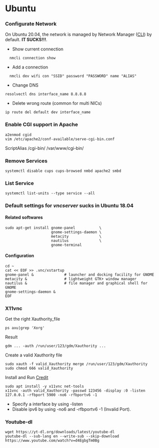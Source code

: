 # Ubuntu
### Configurate Network
On Ubuntu 20.04, the network is managed by Network Manager ([CLI](https://developer.gnome.org/NetworkManager/stable/nmcli.html)) by default. <b>IT SUCKS!!!</b>. 
* Show current connection
```
  nmcli connection show
```
* Add a connection
```
  nmcli dev wifi con "SSID" password "PASSWORD" name "ALIAS"
```
* Change DNS 
```
resolvectl dns interface_name 8.8.8.8
```
* Delete wrong route (common for multi NICs)
```
ip route del default dev interface_name
```
### Enable CGI support in Apache
``` 
a2enmod cgid
vim /etc/apache2/conf-available/serve-cgi-bin.conf
```
ScriptAlias /cgi-bin/ /var/www/cgi-bin/ 
### Remove Services
```
systemctl disable cups cups-browsed nmbd apache2 smbd
```
### List Service
```
systemctl list-units --type service --all
``` 
### Default settings for <i>vncserver</i> sucks in Ubuntu 18.04
#### Related softwares
```
sudo apt-get install gnome-panel           \
                     gnome-settings-daemon \
                     metacity              \
                     nautilus              \
                     gnome-terminal  
``` 
#### Configuration
```
cd ~
cat << EOF >> .vnc/xstartup
gnome-panel &              # launcher and docking facility for GNOME
metacity &                 # lightweight GTK+ window manager
nautilus &                 # file manager and graphical shell for GNOME
gnome-settings-daemon &
EOF
```
### X11vnc
Get the right Xauthority_file
```
ps axu|grep 'Xorg'
```
Result
```
gdm ... -auth /run/user/123/gdm/Xauthority ...  
```
Create a valid Xauthority file
```
sudo xauth -f valid_Xauthority merge /run/user/123/gdm/Xauthority
sudo chmod 666 valid_Xauthority
```
Install and Run [Credit](https://wiki.archlinux.org/index.php/X11vnc)
```
sudo apt install -y x11vnc net-tools
x11vnc -auth valid_Xauthority -passwd 123456 -display :0 -listen 127.0.0.1 -rfbport 5900 -no6 -rfbportv6 -1
```
* Specify a interface by using -listen
* Disable ipv6 by using -no6 and -rfbportv6 -1 (Invalid Port).   
### Youtube-dl
```
wget https://yt-dl.org/downloads/latest/youtube-dl 
youtube-dl --sub-lang en --write-sub --skip-download https://www.youtube.com/watch?v=d4EgbgTm0Bg
```
